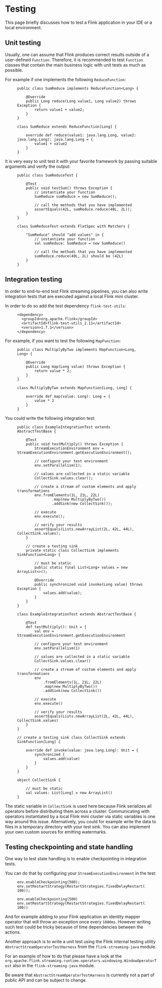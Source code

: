 

# Testing

This page briefly discusses how to test a Flink application in your IDE or a local environment.

## Unit testing

Usually, one can assume that Flink produces correct results outside of a user-defined `Function`. Therefore, it is recommended to test `Function` classes that contain the main business logic with unit tests as much as possible.

For example if one implements the following `ReduceFunction`:

<figure class="highlight">

```
public class SumReduce implements ReduceFunction<Long> {

    @Override
    public Long reduce(Long value1, Long value2) throws Exception {
        return value1 + value2;
    }
}
```

</figure>

<figure class="highlight">

```
class SumReduce extends ReduceFunction[Long] {

    override def reduce(value1: java.lang.Long, value2: java.lang.Long): java.lang.Long = {
        value1 + value2
    }
}
```

</figure>

It is very easy to unit test it with your favorite framework by passing suitable arguments and verify the output:

<figure class="highlight">

```
public class SumReduceTest {

    @Test
    public void testSum() throws Exception {
        // instantiate your function
        SumReduce sumReduce = new SumReduce();

        // call the methods that you have implemented
        assertEquals(42L, sumReduce.reduce(40L, 2L));
    }
}
```

</figure>

<figure class="highlight">

```
class SumReduceTest extends FlatSpec with Matchers {

    "SumReduce" should "add values" in {
        // instantiate your function
        val sumReduce: SumReduce = new SumReduce()

        // call the methods that you have implemented
        sumReduce.reduce(40L, 2L) should be (42L)
    }
}
```

</figure>

## Integration testing

In order to end-to-end test Flink streaming pipelines, you can also write integration tests that are executed against a local Flink mini cluster.

In order to do so add the test dependency `flink-test-utils`:

<figure class="highlight">

```
<dependency>
  <groupId>org.apache.flink</groupId>
  <artifactId>flink-test-utils_2.11</artifactId>
  <version>1.7.1</version>
</dependency>
```

</figure>

For example, if you want to test the following `MapFunction`:

<figure class="highlight">

```
public class MultiplyByTwo implements MapFunction<Long, Long> {

    @Override
    public Long map(Long value) throws Exception {
        return value * 2;
    }
}
```

</figure>

<figure class="highlight">

```
class MultiplyByTwo extends MapFunction[Long, Long] {

    override def map(value: Long): Long = {
        value * 2
    }
}
```

</figure>

You could write the following integration test:

<figure class="highlight">

```
public class ExampleIntegrationTest extends AbstractTestBase {

    @Test
    public void testMultiply() throws Exception {
        StreamExecutionEnvironment env = StreamExecutionEnvironment.getExecutionEnvironment();

        // configure your test environment
        env.setParallelism(1);

        // values are collected in a static variable
        CollectSink.values.clear();

        // create a stream of custom elements and apply transformations
        env.fromElements(1L, 21L, 22L)
                .map(new MultiplyByTwo())
                .addSink(new CollectSink());

        // execute
        env.execute();

        // verify your results
        assertEquals(Lists.newArrayList(2L, 42L, 44L), CollectSink.values);
    }

    // create a testing sink
    private static class CollectSink implements SinkFunction<Long> {

        // must be static
        public static final List<Long> values = new ArrayList<>();

        @Override
        public synchronized void invoke(Long value) throws Exception {
            values.add(value);
        }
    }
}
```

</figure>

<figure class="highlight">

```
class ExampleIntegrationTest extends AbstractTestBase {

    @Test
    def testMultiply(): Unit = {
        val env = StreamExecutionEnvironment.getExecutionEnvironment

        // configure your test environment
        env.setParallelism(1)

        // values are collected in a static variable
        CollectSink.values.clear()

        // create a stream of custom elements and apply transformations
        env
            .fromElements(1L, 21L, 22L)
            .map(new MultiplyByTwo())
            .addSink(new CollectSink())

        // execute
        env.execute()

        // verify your results
        assertEquals(Lists.newArrayList(2L, 42L, 44L), CollectSink.values)
    }
}    

// create a testing sink class CollectSink extends SinkFunction[Long] {

    override def invoke(value: java.lang.Long): Unit = {
        synchronized {
            values.add(value)
        }
    }
}

object CollectSink {

    // must be static
    val values: List[Long] = new ArrayList()
}
```

</figure>

The static variable in `CollectSink` is used here because Flink serializes all operators before distributing them across a cluster. Communicating with operators instantiated by a local Flink mini cluster via static variables is one way around this issue. Alternatively, you could for example write the data to files in a temporary directory with your test sink. You can also implement your own custom sources for emitting watermarks.

## Testing checkpointing and state handling

One way to test state handling is to enable checkpointing in integration tests.

You can do that by configuring your `StreamExecutionEnvironment` in the test:

<figure class="highlight">

```
env.enableCheckpointing(500);
env.setRestartStrategy(RestartStrategies.fixedDelayRestart(3, 100));
```

</figure>

<figure class="highlight">

```
env.enableCheckpointing(500)
env.setRestartStrategy(RestartStrategies.fixedDelayRestart(3, 100))
```

</figure>

And for example adding to your Flink application an identity mapper operator that will throw an exception once every `1000ms`. However writing such test could be tricky because of time dependencies between the actions.

Another approach is to write a unit test using the Flink internal testing utility `AbstractStreamOperatorTestHarness` from the `flink-streaming-java` module.

For an example of how to do that please have a look at the `org.apache.flink.streaming.runtime.operators.windowing.WindowOperatorTest` also in the `flink-streaming-java` module.

Be aware that `AbstractStreamOperatorTestHarness` is currently not a part of public API and can be subject to change.

